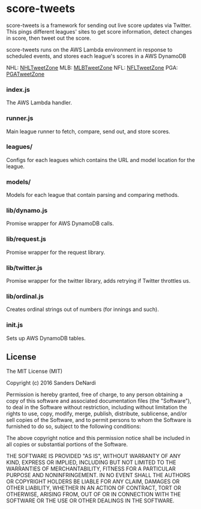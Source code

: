 score-tweets
============

score-tweets is a framework for sending out live score updates via Twitter. This pings different leagues' sites to get score information, detect changes in score, then tweet out the score.

score-tweets runs on the AWS Lambda environment in response to scheduled events, and stores each league's scores in a AWS DynamoDB

NHL: [NHLTweetZone](https://twitter.com/NHLTweetZone)
MLB: [MLBTweetZone](https://twitter.com/MLBTweetZone)
NFL: [NFLTweetZone](https://twitter.com/NFLTweetZone)
PGA: [PGATweetZone](https://twitter.com/PGATweetZone)

### index.js
The AWS Lambda handler.

### runner.js
Main league runner to fetch, compare, send out, and store scores.

### leagues/
Configs for each leagues which contains the URL and model location for the league.

### models/
Models for each league that contain parsing and comparing methods.

### lib/dynamo.js
Promise wrapper for AWS DynamoDB calls.

### lib/request.js
Promise wrapper for the request library.

### lib/twitter.js
Promise wrapper for the twitter library, adds retrying if Twitter throttles us.

### lib/ordinal.js
Creates ordinal strings out of numbers (for innings and such).

### init.js
Sets up AWS DynamoDB tables.

## License

The MIT License (MIT)

Copyright (c) 2016 Sanders DeNardi

Permission is hereby granted, free of charge, to any person obtaining a copy
of this software and associated documentation files (the "Software"), to deal
in the Software without restriction, including without limitation the rights
to use, copy, modify, merge, publish, distribute, sublicense, and/or sell
copies of the Software, and to permit persons to whom the Software is
furnished to do so, subject to the following conditions:

The above copyright notice and this permission notice shall be included in all
copies or substantial portions of the Software.

THE SOFTWARE IS PROVIDED "AS IS", WITHOUT WARRANTY OF ANY KIND, EXPRESS OR
IMPLIED, INCLUDING BUT NOT LIMITED TO THE WARRANTIES OF MERCHANTABILITY,
FITNESS FOR A PARTICULAR PURPOSE AND NONINFRINGEMENT. IN NO EVENT SHALL THE
AUTHORS OR COPYRIGHT HOLDERS BE LIABLE FOR ANY CLAIM, DAMAGES OR OTHER
LIABILITY, WHETHER IN AN ACTION OF CONTRACT, TORT OR OTHERWISE, ARISING FROM,
OUT OF OR IN CONNECTION WITH THE SOFTWARE OR THE USE OR OTHER DEALINGS IN THE
SOFTWARE.
